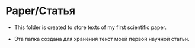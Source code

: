 # Paper/Статья

- This folder is created to store texts of my first scientific paper.

- Эта папка создана для хранения текст моей первой научной статьи.
